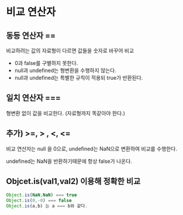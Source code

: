 # 비교 연산자

## 동등 연산자 ==

비교하려는 값의 자료형이 다르면 값들을 숫자로 바꾸어 비교

- 0과 false를 구별하지 못한다.
- null과 undefined는 형변환을 수행하지 않는다.
- null과 undefined는 특별한 규칙이 적용되 true가 반환된다.

## 일치 연산자 ===

형변환 없이 값을 비교한다. (자료형까지 똑같아야 한다.)

## 추가) >=, > , <, <=

비교 연산자는 null 을 0으로, undefined는 NaN으로 변환하여 비교를 수행한다.

undefined는 NaN을 반환하기때문에 항상 false가 나온다.

## Objcet.is(val1,val2) 이용해 정확한 비교

```js
Object.is(NaN,NaN) === true
Object.is(0,-0) === false
Object.is(a,b) 는 a === b와 같다.
```
